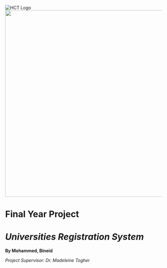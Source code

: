 ![HCT Logo](https://hct.ac.ae/wp-content/themes/HCTtheme/assets/images/logo.svg) <img src="https://hct.ac.ae/wp-content/themes/HCTtheme/assets/images/logo.svg" width="600">

# Final Year Project
# _Universities Registration System_
**By Mohammed, Bineid**

_Project Supervisor: Dr. Madeleine Togher_


